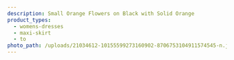 ```yaml
---
description: Small Orange Flowers on Black with Solid Orange
product_types:
  - womens-dresses
  - maxi-skirt
  - to
photo_path: /uploads/21034612-10155599273160902-8706753104911574545-n.jpg
---
```

